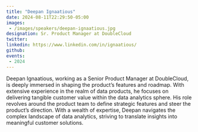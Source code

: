 ```yaml
---
title: "Deepan Ignaatious"
date: 2024-08-11T22:29:50-05:00
images: 
 - /images/speakers/deepan-ignaatious.jpg
designation: Sr. Product Manager at DoubleCloud
twitter: 
linkedin: https://www.linkedin.com/in/ignaatious/
github: 
events:
 - 2024
---
```



Deepan Ignaatious, working as a Senior Product Manager at DoubleCloud, is deeply immersed in shaping the product’s features and roadmap. With extensive experience in the realm of data products, he focuses on delivering tangible customer value within the data analytics sphere. His role revolves around the product team to define strategic features and steer the product’s direction. With a wealth of expertise, Deepan navigates the complex landscape of data analytics, striving to translate insights into meaningful customer solutions.
